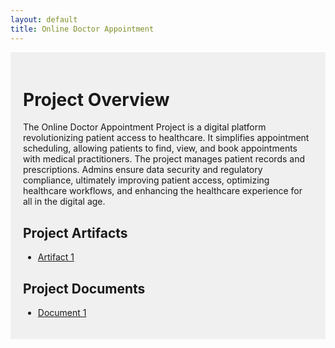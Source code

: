 ```yaml
---
layout: default
title: Online Doctor Appointment
---
```

<div style="background-color: #f0f0f0; padding: 20px;">
  
# Project Overview
The Online Doctor Appointment Project is a digital platform revolutionizing patient access to healthcare. It simplifies appointment scheduling, allowing patients to find, view, and book appointments with medical practitioners. The project manages patient records and prescriptions. Admins ensure data security and regulatory compliance, ultimately improving patient access, optimizing healthcare workflows, and enhancing the healthcare experience for all in the digital age.

## Project Artifacts

- [Artifact 1](meetings/GVSU-CIS641-TEAM-ACS-2023-09-26.docx)

## Project Documents

- [Document 1](docs/TeamACS_project_proposal.docx)

</div>
